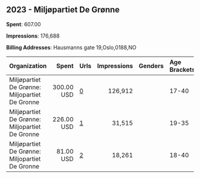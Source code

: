 ## 2023 - Miljøpartiet De Grønne 
**Spent**: 607.00

**Impressions**: 176,688

**Billing Addresses**: Hausmanns gate 19,Oslo,0188,NO

|Organization|Spent|Urls|Impressions|Genders|Age Brackets|Country Codes|
|:---|---:|:---|---:|:---|:---|:---|
|Miljøpartiet De Grønne: Miljopartiet De Gronne|300.00 USD|[0](https://www.snap.com/political-ads/asset/b33f194ed7e43fdc4acba99a4b70bd225a84ff4e08a316ca6bcfc50e527681f1?mediaType=png)|126,912||17-40|norway|
|Miljøpartiet De Grønne: Miljopartiet De Gronne|226.00 USD|[1](https://www.snap.com/political-ads/asset/6dfe598afbc0d31470a94e34d28a67318c60e0989913e4ea195fee4e70926cdd?mediaType=mp4)|31,515||19-35|norway|
|Miljøpartiet De Grønne: Miljopartiet De Gronne|81.00 USD|[2](https://www.snap.com/political-ads/asset/ba9ad60119e6d7c7dd07409559bf39229c30abe0c9775eeeae9255ec8cae612e?mediaType=png)|18,261||18-40|norway|
